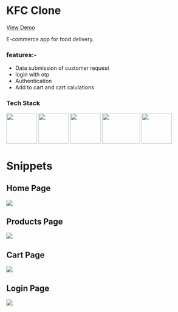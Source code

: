 

<h1>KFC Clone</h1>
<a href="https://62e3fd1323b3d709679a3d6c--kfc-rozodkarbharat.netlify.app/"><p>View Demo<p/></a>
<p>E-commerce app for food delivery.</p>

<h3>features:-</h3>
<ul>
  <li>Data submission of customer request</li>
   <li>login with otp</li>
   <li>Authentication</li>
   <li>Add to cart and cart calulations</li>
   
</ul>


<h3>Tech Stack</h3>
<div display="flex">
 <img src="https://cdn-icons-png.flaticon.com/512/732/732212.png" width="80px" height="80px" margin-right="30px" marginRight="5px"/>
<img src="https://cdn-icons-png.flaticon.com/512/919/919826.png" width="80px" height="80px" margin-right="30px" marginRight="5px"/>
 <img src="https://as1.ftcdn.net/v2/jpg/03/04/97/12/1000_F_304971233_mQ4xlfnBGSszgzJPYzQnZtWI04ZNmuuP.jpg" width="80px" height="80px" margin-right="30px" marginRight="5px"/>
  <img src="https://firebase.google.com/static/downloads/brand-guidelines/PNG/logo-built_white.png" width="100px" height="80px" margin-right="30px" marginRight="5px"/>
  <img src="https://seeklogo.com/images/M/mui-logo-56F171E991-seeklogo.com.png" width="80px" height="80px" margin-right="30px" v/>
</div>




<h1>Snippets</h1>
<div marginTop="100px">
  <h2>Home Page</h2>
<img src="https://miro.medium.com/max/875/1*8oXKOMNsHCkiZ0FFSqNDzw.png"/>
<div/>
  <div marginTop="100px">
    <h2>Products Page</h2>
<img src="https://miro.medium.com/max/875/1*N4sCAyw4Q7W-sxGSfHUzUw.png"/>
<div/>
    <div marginTop="100px">
       <h2>Cart Page</h2>
<img src="https://miro.medium.com/max/875/1*6tJDZqLSqCADrXKtgJHwDw.png">
<div/>
      <div>
         <h2>Login Page</h2>
<img src="https://miro.medium.com/max/875/1*uRxOVuqSef0uVgtuHq-gkQ.png"/>
<div/>
